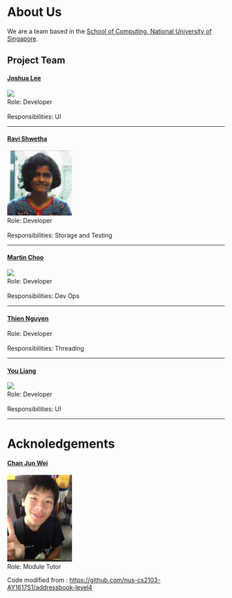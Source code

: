 # About Us

We are a team based in the [School of Computing, National University of Singapore](http://www.comp.nus.edu.sg).

## Project Team

#### [Joshua Lee](http://github.com/lejolly)
<img src="images/JoshuaLee.jpg" width="150"><br>
Role: Developer <br>  
Responsibilities: UI

-----

#### [Ravi Shwetha](http://github.com/ravishwetha) 
<img src="images/RaviShwetha.jpg" width="150"><br>
Role: Developer <br>  
Responsibilities: Storage and Testing

-----

#### [Martin Choo](http://github.com/m133225)
<img src="images/MartinChoo.jpg" width="150"><br>
Role: Developer <br>  
Responsibilities: Dev Ops

-----

#### [Thien Nguyen](https://github.com/ndt93)
 Role: Developer <br>  
 Responsibilities: Threading
 
 -----

#### [You Liang](http://github.com/yl-coder) 
<img src="images/YouLiang.jpg" width="150"><br>
 Role: Developer <br>  
 Responsibilities: UI
 
 -----

# Acknoledgements

#### [Chan Jun Wei](http://github.com/chanjunweimy) 
<img src="images/ChanJunWei.jpg" width="150"><br>
 Role: Module Tutor <br>  

Code modified from : https://github.com/nus-cs2103-AY1617S1/addressbook-level4
